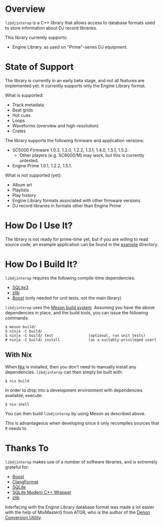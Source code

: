 Overview
========

`libdjinterop` is a C++ library that allows access to database formats used to
store information about DJ record libraries.

This library currently supports:

* Engine Library, as used on "Prime"-series DJ equipment.

State of Support
================

The library is currently in an early beta stage, and not all features are
implemented yet.  It currently supports only the Engine Library format.

What is supported:

* Track metadata
* Beat grids
* Hot cues
* Loops
* Waveforms (overview and high-resolution)
* Crates

The library supports the following firmware and application versions:

* SC5000 Firmware 1.0.3, 1.2.0, 1.2.2, 1.3.1, 1.4.0, 1.5.1, 1.5.2.
  * Other players (e.g. SC6000/M) may work, but this is currently untested.
* Engine Prime 1.0.1, 1.2.2, 1.5.1.

What is not supported (yet):

* Album art
* Playlists
* Play history
* Engine Library formats associated with other firmware versions
* DJ record libraries in formats other than Engine Prime

How Do I Use It?
================

The library is not ready for prime-time yet, but if you are willing to read
source code, an example application can be found in the [example](example)
directory.

How Do I Build It?
============================

`libdjinterop` requires the following compile-time dependencies:

* [SQLite3](https://sqlite.org)
* [zlib](http://zlib.net)
* [Boost](https://boost.org) (only needed for unit tests, not the main library)

`libdjinterop` uses the [Meson build system](https://mesonbuild.com).  Assuming
you have the above dependencies in place, and the build tools, you can issue
the following commands:

```
$ meson build/
$ ninja -C build/
$ ninja -C build/ test                (optional, run unit tests)
# ninja -C build/ install             (as a suitably-privileged user)
```

## With Nix

When [Nix](http://nixos.org/nix) is installed, then you don't need to manually
install any dependencies.  `libdjinterop` can then simply be built with:

```
$ nix build
```

In order to drop into a development environment with dependencies available,
execute:

```
$ nix-shell
```

You can then build `libdjinterop` by using Meson as described above.

This is advantageous when developing since it only recompiles sources that it
needs to.

Thanks To
=========

`libdjinterop` makes use of a number of software libraries, and is extremely
grateful for:

* [Boost](https://boost.org)
* [ClangFormat](https://clang.llvm.org/docs/ClangFormat.html)
* [SQLite](https://sqlite.org)
* [SQLite Modern C++ Wrapper](https://github.com/SqliteModernCpp/sqlite_modern_cpp)
* [zlib](http://zlib.net)

Interfacing with the Engine Library database format was made a lot easier with
the help of MixMasterG from ATGR, who is the author of the
[Denon Conversion Utility](https://sellfy.com/atgr_production_team).
